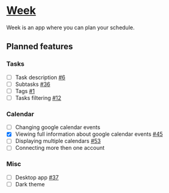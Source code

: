 # [Week](https://app.getweek.pro/)
 Week is an app where you can plan your schedule.

## Planned features
### Tasks
- [ ] Task description [#6](https://github.com/getweek/issues/issues/6)
- [ ] Subtasks [#36](https://github.com/getweek/issues/issues/36)
- [ ] Tags [#1](https://github.com/getweek/issues/issues/1)
- [ ] Tasks filtering [#12](https://github.com/getweek/issues/issues/12)

### Calendar
- [ ] Changing google calendar events
- [x] Viewing full information about google calendar events [#45](https://github.com/getweek/issues/issues/45)
- [ ] Displaying multiple calendars [#53](https://github.com/getweek/issues/issues/54)
- [ ] Connecting more then one account

### Misc
- [ ] Desktop app [#37](https://github.com/getweek/issues/issues/37)
- [ ] Dark theme
